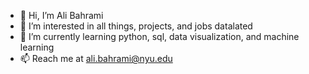- 👋 Hi, I’m Ali Bahrami
- 👀 I’m interested in all things, projects, and jobs datalated
- 🌱 I’m currently learning python, sql, data visualization, and machine learning
- 📫 Reach me at ali.bahrami@nyu.edu
